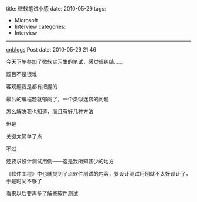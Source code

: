 title: 微软笔试小感
date: 2010-05-29
tags:
  - Microsoft
  - Interview
categories:
  - Interview
---

[cnblogs](http://www.cnblogs.com/pcy0/archive/2010/05/29/1747205.html) Post date: 2010-05-29 21:46

今天下午参加了微软实习生的笔试，感觉很纠结……

题目不是很难

客观题我是都有把握的

最后的编程题就郁闷了，一个类似迷宫的问题

怎么解决我也知道，而且有好几种方法

但是

关键太简单了点

不过

还要求设计测试用例——这是我所知甚少的地方

《软件工程》中也就提到了点软件测试的内容，要设计测试用例就不太好设计了，于是时间不够了

看来以后要再多了解些软件测试
